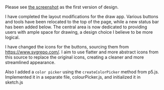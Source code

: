Please see [the screenshot](ITPII.pdf) as the first version of design.

I have completed the layout modifications for the draw app. Various buttons and tools have been relocated to the top of the page, while a new status bar has been added below. The central area is now dedicated to providing users with ample space for drawing, a design choice I believe to be more logical.

I have changed the icons for the buttons, sourcing them from https://www.svgrepo.com/. I aim to use flatter and more abstract icons from this source to replace the original icons, creating a cleaner and more streamlined appearance.

Also I added a `color picker` using the `createColorPicker` method from p5.js. Implemented it in a separate file, colourPicker.js, and initialized it in sketch.js

